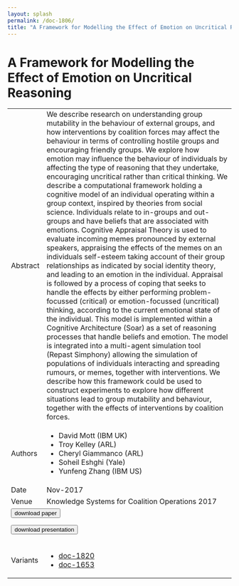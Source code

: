 ```yaml
---
layout: splash
permalink: /doc-1806/
title: "A Framework for Modelling the Effect of Emotion on Uncritical Reasoning"
---
```


# A Framework for Modelling the Effect of Emotion on Uncritical Reasoning

<table>
    <tbody>
    <tr>
        <td>Abstract</td>
        <td>We describe research on understanding group mutability in the behaviour of external groups, and how interventions by coalition forces may affect the behaviour in terms of controlling hostile groups and encouraging friendly groups. We explore how emotion may influence the behaviour of individuals by affecting the type of reasoning that they undertake, encouraging uncritical rather than critical thinking. We describe a computational framework holding a cognitive model of an individual operating within a group context, inspired by theories from social science. Individuals relate to in-groups and out-groups and have beliefs that are associated with emotions. Cognitive Appraisal Theory is used to evaluate incoming memes pronounced by external speakers, appraising the effects of the memes on an individuals self-esteem taking account of their group relationships as indicated by social identity theory, and leading to an emotion in the individual. Appraisal is followed by a process of coping that seeks to handle the effects by either performing problem-focussed (critical) or emotion-focussed (uncritical) thinking, according to the current emotional state of the individual. This model is implemented within a Cognitive Architecture (Soar) as a set of reasoning processes that handle beliefs and emotion. The model is integrated into a multi-agent simulation tool (Repast Simphony) allowing the simulation of populations of individuals interacting and spreading rumours, or memes, together with interventions. We describe how this framework could be used to construct experiments to explore how different situations lead to group mutability and behaviour, together with the effects of interventions by coalition forces.</td>
    </tr>
    <tr>
        <td>Authors</td>
        <td>
            <ul>
                <li>David Mott (IBM UK)</li>
                <li>Troy Kelley (ARL)</li>
                <li>Cheryl Giammanco (ARL)</li>
                <li>Soheil Eshghi (Yale)</li>
                <li>Yunfeng Zhang (IBM US)</li>
            </ul>
        </td>
    </tr>
    <tr>
        <td>Date</td>
        <td>Nov-2017</td>
    </tr>
    <tr>
        <td>Venue</td>
        <td>Knowledge Systems for Coalition Operations 2017</td>
    </tr>
        <tr>
            <td colspan="2">
                <form method="get" action="https://ibm.box.com/v/doc-1806-paper">
                    <button type="submit">download paper</button>
                </form>
                <form method="get" action="https://ibm.box.com/v/doc-1806-slides">
                    <button type="submit">download presentation</button>
                </form>
            </td>
        </tr>
        <tr>
            <td>Variants</td>
            <td>
                <ul>
                    <li><a href="\doc-1820\">doc-1820</a></li>
                    <li><a href="\doc-1653\">doc-1653</a></li>
                </ul>
            </td>
        </tr>
    </tbody>
</table>
